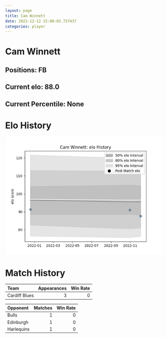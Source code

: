 ```yaml
---  
layout: page  
title: Cam Winnett  
date: 2022-12-12 15:00:03.737437  
categories: player  
---
```

# Cam Winnett

## Positions: FB

## Current elo: 88.0

## Current Percentile: None

# Elo History


![elo history](history_CamWinnett.png)
# Match History


| Team          |   Appearances |   Win Rate |
|:--------------|--------------:|-----------:|
| Cardiff Blues |             3 |          0 |

| Opponent   |   Matches |   Win Rate |
|:-----------|----------:|-----------:|
| Bulls      |         1 |          0 |
| Edinburgh  |         1 |          0 |
| Harlequins |         1 |          0 |